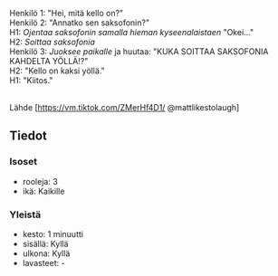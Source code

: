 Henkilö 1: "Hei, mitä kello on?"<br>
Henkilö 2: "Annatko sen saksofonin?"<br>
H1: *Ojentaa saksofonin samalla hieman kyseenalaistaen* "Okei..."<br>
H2: *Soittaa saksofonia*<br>
Henkilö 3: *Juoksee paikalle* ja huutaa: "KUKA SOITTAA SAKSOFONIA KAHDELTA YÖLLÄ!?"<br>
H2: "Kello on kaksi yöllä."<br>
H1: "Kiitos."<br>
<br>

Lähde [https://vm.tiktok.com/ZMerHf4D1/ @mattlikestolaugh]


## Tiedot
### Isoset
- rooleja: 3
- ikä: Kaikille
 
### Yleistä
- kesto: 1 minuutti
- sisällä: Kyllä
- ulkona: Kyllä
- lavasteet: -
